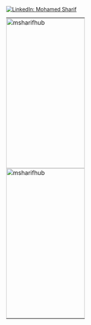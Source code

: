


[![LinkedIn: Mohamed Sharif](https://img.shields.io/badge/Visit%20My-LinkedIn%20Profile-blueviolet?style=for-the-badge&logo=linkedin)](https://www.linkedin.com/in/mohamed-sharif-47301520b/)



              
<div>
<div style="width:100vw; height:100vh; display:flex; align-items:center; justify-content:center;">
  <table style="width:100%; height:100%; border-collapse: collapse; table-layout: fixed;">
    <tr style="height:50%;">
      <td style="width:50%; height:100%; padding:0;">
        <img src="https://github-readme-stats.vercel.app/api/top-langs?username=msharifhub&show_icons=true&locale=en&layout=compact&theme=dracula" alt="msharifhub" style="width:100%; height:400px; object-fit:cover;" />
      </td>
<!--       <td style="width:50%; height:100%; padding:0;">
        <img src="https://github-readme-stats.vercel.app/api?username=msharifhub&show_icons=true&locale=en&theme=dracula" alt="msharifhub" style="width:100%; height:400px; object-fit:cover;" />
      </td> -->
    </tr>
    <tr style="height:50%;">
      <td colspan="2" style="width:100%; height:400px; padding:0;">
        <img src="https://github-readme-streak-stats.herokuapp.com/?user=msharifhub&theme=dracula" alt="msharifhub" style="width:100%; height:100%; object-fit:cover;" />
      </td>
    </tr>
  </table>
</div>



</div>
